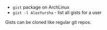 - `gist` package on ArchLinux
- `gist -l AlexYursha` - list all gists for a user

Gists can be cloned like regular git repos.
